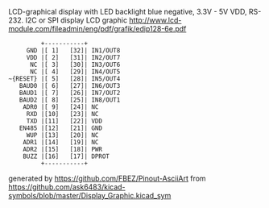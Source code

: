 LCD-graphical display with LED backlight blue negative, 3.3V - 5V VDD, RS-232. I2C or SPI
display LCD graphic
http://www.lcd-module.com/fileadmin/eng/pdf/grafik/edip128-6e.pdf


	         +-----------+
	     GND |[ 1]   [32]| IN1/OUT8
	     VDD |[ 2]   [31]| IN2/OUT7
	      NC |[ 3]   [30]| IN3/OUT6
	      NC |[ 4]   [29]| IN4/OUT5
	~{RESET} |[ 5]   [28]| IN5/OUT4
	   BAUD0 |[ 6]   [27]| IN6/OUT3
	   BAUD1 |[ 7]   [26]| IN7/OUT2
	   BAUD2 |[ 8]   [25]| IN8/OUT1
	    ADR0 |[ 9]   [24]| NC
	     RXD |[10]   [23]| NC
	     TXD |[11]   [22]| VDD
	   EN485 |[12]   [21]| GND
	     WUP |[13]   [20]| NC
	    ADR1 |[14]   [19]| NC
	    ADR2 |[15]   [18]| PWR
	    BUZZ |[16]   [17]| DPROT
	         +-----------+


generated by https://github.com/FBEZ/Pinout-AsciiArt from https://github.com/ask6483/kicad-symbols/blob/master/Display_Graphic.kicad_sym